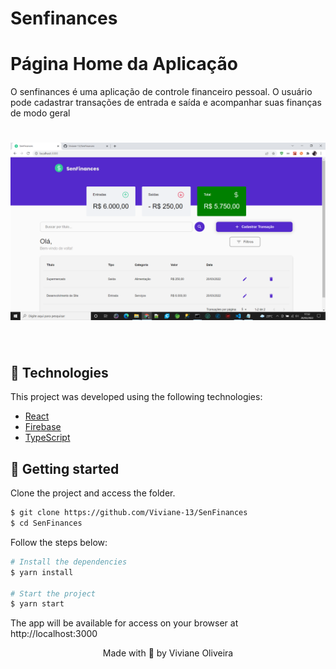 
# Senfinances

# Página Home da Aplicação
<p>O senfinances é uma aplicação de controle financeiro pessoal. O usuário pode cadastrar transações de entrada e saída e acompanhar suas finanças de modo geral</p>
<h1 align="center">
    <img alt="SenFinances" title="SenFinances" src=".Github/home.png" />
</h1>

<br>

## 🧪 Technologies

This project was developed using the following technologies:

- [React](https://reactjs.org)
- [Firebase](https://firebase.google.com/)
- [TypeScript](https://www.typescriptlang.org/)

## 🚀 Getting started

Clone the project and access the folder.

```bash
$ git clone https://github.com/Viviane-13/SenFinances
$ cd SenFinances
```

Follow the steps below:
```bash
# Install the dependencies
$ yarn install

# Start the project
$ yarn start
```
The app will be available for access on your browser at http://localhost:3000



<p align="center">Made with 💜 by Viviane Oliveira</p>

